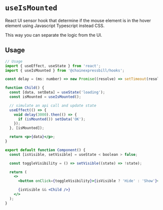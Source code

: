 # `useIsMounted`

React UI sensor hook that determine if the mouse element is in the hover element using Javascript Typescript instead CSS.

This way you can separate the logic from the UI.

## Usage

```jsx
// Usage
import { useEffect, useState } from 'react';
import { useIsMounted } from '@chainexpressbill/hooks';

const delay = (ms: number) => new Promise((resolve) => setTimeout(resolve, ms));

function Child() {
  const [data, setData] = useState('loading');
  const isMounted = useIsMounted();

  // simulate an api call and update state
  useEffect(() => {
    void delay(3000).then(() => {
      if (isMounted()) setData('OK');
    });
  }, [isMounted]);

  return <p>{data}</p>;
}

export default function Component() {
  const [isVisible, setVisible] = useState < boolean > false;

  const toggleVisibility = () => setVisible((state) => !state);

  return (
    <>
      <button onClick={toggleVisibility}>{isVisible ? 'Hide' : 'Show'}</button>

      {isVisible && <Child />}
    </>
  );
}
```
